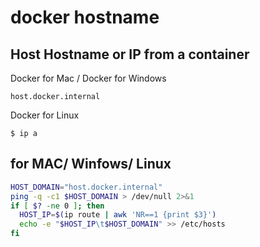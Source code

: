 # docker hostname

## Host Hostname or IP from a container

Docker for Mac / Docker for Windows

```
host.docker.internal
```

Docker for Linux

```
$ ip a
```

## for MAC/ Winfows/ Linux

```sh
HOST_DOMAIN="host.docker.internal"
ping -q -c1 $HOST_DOMAIN > /dev/null 2>&1
if [ $? -ne 0 ]; then
  HOST_IP=$(ip route | awk 'NR==1 {print $3}')
  echo -e "$HOST_IP\t$HOST_DOMAIN" >> /etc/hosts
fi
```
